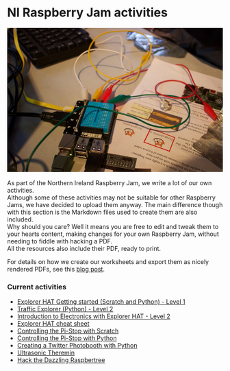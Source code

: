 # NI Raspberry Jam activities   
![Explorer HAT header image](images/explorer.jpg)    
   
As part of the Northern Ireland Raspberry Jam, we write a lot of our own activities.   
Although some of these activities may not be suitable for other Raspberry Jams, we have decided to upload them anyway. The main difference though with this section is the Markdown files used to create them are also included.   
Why should you care? Well it means you are free to edit and tweak them to your hearts content, making changes for your own Raspberry Jam, without needing to fiddle with hacking a PDF.   
All the resources also include their PDF, ready to print.   
    
For details on how we create our worksheets and export them as nicely rendered PDFs, see this [blog post](http://pi.gbaman.info/?p=548).
   
### Current activities
   
- [Explorer HAT Getting started (Scratch and Python) - Level 1](Explorer-HAT-Getting-started-Level1/)   
- [Traffic Explorer (Python) - Level 2](Traffic-Explorer-Level2/)    
- [Introduction to Electronics with Explorer HAT - Level 2](Electronics-Intro-Explorer-Level2/)
- [Explorer HAT cheat sheet](Explorer-HAT-Cheat-sheet/)
- [Controlling the Pi-Stop with Scratch](Pi-Stop-Scratch/)
- [Controlling the Pi-Stop with Python](Pi-Stop-Python/)
- [Creating a Twitter Photobooth with Python](Twitter-photobooth/)
- [Ultrasonic Theremin](Ultrasonic-Theremin/)
- [Hack the Dazzling Raspbertree](Hack-the-Dazzling-Raspbertree/)
